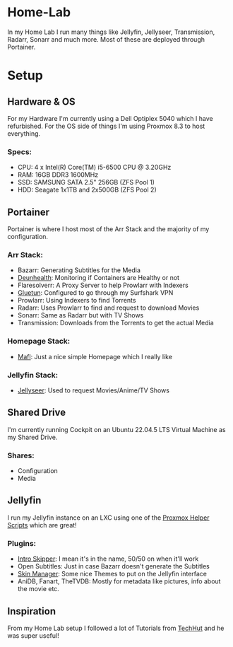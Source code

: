 # Home-Lab
In my Home Lab I run many things like Jellyfin, Jellyseer, Transmission, Radarr, Sonarr and much more. Most of these are deployed through Portainer.

# Setup

## Hardware & OS
For my Hardware I'm currently using a Dell Optiplex 5040 which I have refurbished. For the OS side of things I'm using Proxmox 8.3 to host everything.

### Specs:
- CPU: 4 x Intel(R) Core(TM) i5-6500 CPU @ 3.20GHz
- RAM: 16GB DDR3 1600MHz
- SSD: SAMSUNG SATA 2.5" 256GB (ZFS Pool 1)
- HDD: Seagate 1x1TB and 2x500GB (ZFS Pool 2)


## Portainer
Portainer is where I host most of the Arr Stack and the majority of my configuration.

### Arr Stack:
- Bazarr: Generating Subtitles for the Media
- [Deunhealth](https://github.com/qdm12/deunhealth): Monitoring if Containers are Healthy or not
- Flaresolverr: A Proxy Server to help Prowlarr with Indexers
- [Gluetun](https://github.com/qdm12/gluetun): Configured to go through my Surfshark VPN 
- Prowlarr: Using Indexers to find Torrents
- Radarr: Uses Prowlarr to find and request to download Movies
- Sonarr: Same as Radarr but with TV Shows
- Transmission: Downloads from the Torrents to get the actual Media

### Homepage Stack:
- [Mafl](https://github.com/hywax/mafl): Just a nice simple Homepage which I really like

### Jellyfin Stack:
- [Jellyseer](https://github.com/Fallenbagel/jellyseerr): Used to request Movies/Anime/TV Shows

## Shared Drive
I'm currently running Cockpit on an Ubuntu 22.04.5 LTS Virtual Machine as my Shared Drive. 

### Shares:
- Configuration
- Media

## Jellyfin
I run my Jellyfin instance on an LXC using one of the [Proxmox Helper Scripts](https://tteck.github.io/Proxmox/) which are great!

### Plugins:
- [Intro Skipper](https://github.com/intro-skipper/intro-skipper): I mean it's in the name, 50/50 on when it'll work
- Open Subtitles: Just in case Bazarr doesn't generate the Subtitles
- [Skin Manager](https://github.com/danieladov/jellyfin-plugin-skin-manager): Some nice Themes to put on the Jellyfin interface
- AniDB, Fanart, TheTVDB: Mostly for metadata like pictures, info about the movie etc.

## Inspiration
From my Home Lab setup I followed a lot of Tutorials from [TechHut](https://www.youtube.com/@TechHut) and he was super useful!
